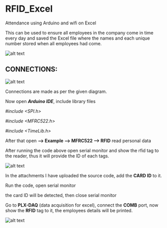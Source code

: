# RFID_Excel
Attendance using Arduino and wifi on Excel

This can be used to ensure all employees in the company come in time every day and saved the Excel file where the names and each unique number stored when all employees had come.

![alt text](https://hackster.imgix.net/uploads/attachments/882078/interfacing-of-rfid-rc522-with-arduino_UPp8SPfUtU.jpg?auto=compress%2Cformat&w=1280&h=960&fit=max)

## CONNECTIONS:

![alt text](https://hackster.imgix.net/uploads/attachments/882080/interfacing-of-rfid-rc522-with-arduino_jw3kqpgfGz.png?auto=compress%2Cformat&w=1280&h=960&fit=max)

Connections are made as per the given diagram.

Now open **_Arduino IDE_**, include library files

*#include <SPI.h>*

*#include <MFRC522.h>*

*#include <TimeLib.h>*

After that open **--> Example --> MFRC522 --> RFID** read personal data

After running the code above open serial monitor and show the rfid tag to the reader, thus it will provide the ID of each tags.

![alt text](https://hackster.imgix.net/uploads/attachments/882087/screenshot_(1)_tVeO156tPO.png?auto=compress%2Cformat&w=1280&h=960&fit=max)

In the attachments I have uploaded the source code, add the **CARD ID** to it.

Run the code, open serial monitor

the card ID will be detected, then close serial monitor

Go to **PLX-DAQ** (data acquisition for excel), connect the **COMB** port, now show the **RFID** tag to it, the employees details will be printed.

![alt text](https://hackster.imgix.net/uploads/attachments/882091/screenshot_(2)_zmBs3ZIDt2.png?auto=compress%2Cformat&w=1280&h=960&fit=max)
